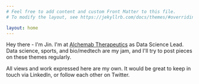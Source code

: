 ```yaml
---
# Feel free to add content and custom Front Matter to this file.
# To modify the layout, see https://jekyllrb.com/docs/themes/#overriding-theme-defaults

layout: home
---
```




Hey there - I'm Jin. I'm at [Alchemab Therapeutics](http://alchemab.com/) as Data Science Lead.
Data science, sports, and bio/medtech are my jam, and I'll try to post pieces on these themes
regularly. 

All views and work expressed here are my own. It would be great to keep in touch via 
LinkedIn, or follow each other on Twitter. 